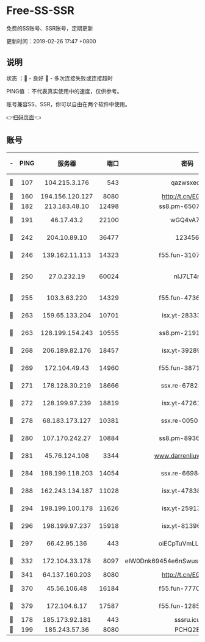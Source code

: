 # Free-SS-SSR

免费的SS账号、SSR账号，定期更新

更新时间：2019-02-26 17:47 +0800

## 说明

状态     ：🙂 - 良好 🙁 - 多次连接失败或连接超时

PING值   ：不代表真实使用中的速度，仅供参考。

账号兼容SS、SSR，你可以自由在两个软件中使用。

👉[扫码页面](https://liesauer.github.io/free-ss-ssr.github.io/)👈

## 账号

|-|PING|服务器|端口|密码|加密方式|区域|
|:----:|:----:|:-----:|-----:|:----:|:----:|:----:|
|🙂|107|104.215.3.176|543|qazwsxedc|aes-256-gcm|JP|
|🙂|160|194.156.120.127|8080|http://t.cn/EGJIyrl|rc4-md5|RU|
|🙂|182|213.183.48.10|12498|ss8.pm-65077768|rc4-md5|RU|
|🙂|191|46.17.43.2|22100|wGQ4vA7D|aes-256-gcm|RU|
|🙂|242|204.10.89.10|36477|123456|aes-256-cfb|US|
|🙂|246|139.162.11.113|14323|f55.fun-31072874|aes-256-cfb|SG|
|🙂|250|27.0.232.19|60024|nIJ7LT4n|xchacha20-ietf-poly1305|HK|
|🙂|255|103.3.63.220|14329|f55.fun-47367810|aes-256-cfb|SG|
|🙂|263|159.65.133.204|10701|isx.yt-28333827|aes-256-cfb|SG|
|🙂|263|128.199.154.243|10555|ss8.pm-21916657|aes-256-cfb|SG|
|🙂|268|206.189.82.176|18457|isx.yt-39289434|aes-256-cfb|SG|
|🙂|269|172.104.49.43|14960|f55.fun-38711662|aes-256-cfb|SG|
|🙂|271|178.128.30.219|18666|ssx.re-67823309|aes-256-cfb|SG|
|🙂|272|128.199.97.239|18819|isx.yt-47261085|aes-256-cfb|SG|
|🙂|278|68.183.173.127|10381|ssx.re-00501672|aes-256-cfb|US|
|🙂|280|107.170.242.27|10884|ss8.pm-89367697|aes-256-cfb|US|
|🙂|281|45.76.124.108|3344|www.darrenliuwei.com|aes-256-cfb|AU|
|🙂|284|198.199.118.203|14054|ssx.re-66984414|aes-256-cfb|US|
|🙂|288|162.243.134.187|11028|isx.yt-47838069|aes-256-cfb|US|
|🙂|294|198.199.100.178|11626|isx.yt-25913168|aes-256-cfb|US|
|🙂|296|198.199.97.237|15918|isx.yt-81396209|aes-256-cfb|US|
|🙂|297|66.42.95.136|443|oiECpTuVmLLxk4Ts|aes-256-cfb|US|
|🙂|332|172.104.33.178|8097|eIW0Dnk69454e6nSwuspv9DmS201tQ0D|aes-256-cfb|SG|
|🙂|341|64.137.160.203|8080|http://t.cn/EGJIyrl|rc4-md5|CA|
|🙂|370|45.56.106.48|16184|f55.fun-77705055|aes-256-cfb|US|
|🙂|379|172.104.6.17|17587|f55.fun-12854977|aes-256-cfb|US|
|🙂|178|185.173.92.181|443|sssru.icu|rc4-md5|RU|
|🙂|199|185.243.57.36|8080|PCHQ2E|rc4-md5|US|
